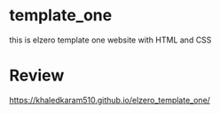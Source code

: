 # template_one
this is elzero template one website with HTML and CSS

# Review
https://khaledkaram510.github.io/elzero_template_one/
